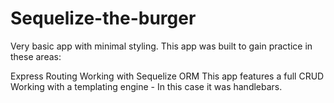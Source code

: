# Sequelize-the-burger

Very basic app with minimal styling. This app was built to gain practice in these areas:

Express Routing
Working with Sequelize ORM
This app features a full CRUD
Working with a templating engine - In this case it was handlebars.